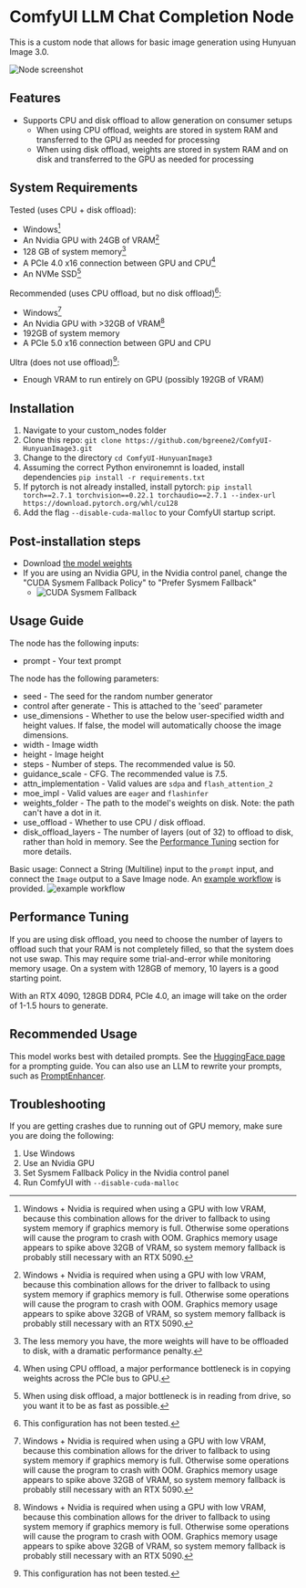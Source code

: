 # ComfyUI LLM Chat Completion Node

This is a custom node that allows for basic image generation using Hunyuan Image 3.0.

![Node screenshot](assets/node_screenshot.png)

## Features

- Supports CPU and disk offload to allow generation on consumer setups
    - When using CPU offload, weights are stored in system RAM and transferred to the GPU as needed for processing
    - When using disk offload, weights are stored in system RAM and on disk and transferred to the GPU as needed for processing

## System Requirements

Tested (uses CPU + disk offload):
- Windows[^1]
- An Nvidia GPU with 24GB of VRAM[^1]
- 128 GB of system memory[^2]
- A PCIe 4.0 x16 connection between GPU and CPU[^3]
- An NVMe SSD[^4]

Recommended (uses CPU offload, but no disk offload)[^5]:
- Windows[^1]
- An Nvidia GPU with >32GB of VRAM[^1]
- 192GB of system memory
- A PCIe 5.0 x16 connection between GPU and CPU

Ultra (does not use offload)[^5]:
- Enough VRAM to run entirely on GPU (possibly 192GB of VRAM)

[^1]: Windows + Nvidia is required when using a GPU with low VRAM, because this combination allows for the driver to fallback to using system memory if graphics memory is full. Otherwise some operations will cause the program to crash with OOM. Graphics memory usage appears to spike above 32GB of VRAM, so system memory fallback is probably still necessary with an RTX 5090.
[^2]: The less memory you have, the more weights will have to be offloaded to disk, with a dramatic performance penalty.
[^3]: When using CPU offload, a major performance bottleneck is in copying weights across the PCIe bus to GPU.
[^4]: When using disk offload, a major bottleneck is in reading from drive, so you want it to be as fast as possible.
[^5]: This configuration has not been tested.

## Installation

1. Navigate to your custom_nodes folder
2. Clone this repo: `git clone https://github.com/bgreene2/ComfyUI-HunyuanImage3.git`
3. Change to the directory `cd ComfyUI-HunyuanImage3`
4. Assuming the correct Python environemnt is loaded, install dependencies `pip install -r requirements.txt`
5. If pytorch is not already installed, install pytorch: `pip install torch==2.7.1 torchvision==0.22.1 torchaudio==2.7.1 --index-url https://download.pytorch.org/whl/cu128`
6. Add the flag `--disable-cuda-malloc` to your ComfyUI startup script.

## Post-installation steps

- Download [the model weights](https://huggingface.co/tencent/HunyuanImage-3.0)
- If you are using an Nvidia GPU, in the Nvidia control panel, change the "CUDA Sysmem Fallback Policy" to "Prefer Sysmem Fallback"
    - ![CUDA Sysmem Fallback](assets/cuda_sysmem_fallback_screenshot.png)

## Usage Guide

The node has the following inputs:

- prompt - Your text prompt

The node has the following parameters:

- seed - The seed for the random number generator
- control after generate - This is attached to the 'seed' parameter
- use_dimensions - Whether to use the below user-specified width and height values. If false, the model will automatically choose the image dimensions.
- width - Image width
- height - Image height
- steps - Number of steps. The recommended value is 50.
- guidance_scale - CFG. The recommended value is 7.5.
- attn_implementation - Valid values are `sdpa` and `flash_attention_2`
- moe_impl - Valid values are `eager` and `flashinfer`
- weights_folder - The path to the model's weights on disk. Note: the path can't have a dot in it.
- use_offload - Whether to use CPU / disk offload.
- disk_offload_layers - The number of layers (out of 32) to offload to disk, rather than hold in memory. See the [Performance Tuning](#performance-tuning) section for more details.

Basic usage: Connect a String (Multiline) input to the `prompt` input, and connect the `Image` output to a Save Image node. An [example workflow](workflows/hunyuan_image_3_example.json) is provided.
![example workflow](assets/workflow_screenshot.png)

## Performance Tuning

If you are using disk offload, you need to choose the number of layers to offload such that your RAM is not completely filled, so that the system does not use swap. This may require some trial-and-error while monitoring memory usage. On a system with 128GB of memory, 10 layers is a good starting point.

With an RTX 4090, 128GB DDR4, PCIe 4.0, an image will take on the order of 1-1.5 hours to generate.

## Recommended Usage

This model works best with detailed prompts. See the [HuggingFace page](https://huggingface.co/tencent/HunyuanImage-3.0) for a prompting guide. You can also use an LLM to rewrite your prompts, such as [PromptEnhancer](https://huggingface.co/PromptEnhancer/PromptEnhancer-32B).

## Troubleshooting

If you are getting crashes due to running out of GPU memory, make sure you are doing the following:

1. Use Windows
2. Use an Nvidia GPU
3. Set Sysmem Fallback Policy in the Nvidia control panel
4. Run ComfyUI with `--disable-cuda-malloc`

